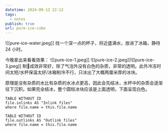 ```yaml
---
datetime: 2024-09-12 22:12
tags:
  - notes
publish: true
url: pure-ice-cube
---
```

![[pure-ice-water.jpeg]]
找一个深一点的杯子，将近盛满水，放进了冰箱，静待 24 小时。

今晚拿出来看看效果：
![[pure-ice-1.jpeg]]
![[pure-ice-2.jpeg]]![[pure-ice-3.jpeg]]
制🧊成效非常好，除了气泡外没有白色的杂质，非常的透明。此外冷冻时间太短/水杯保温太好/冰箱制冷不行，只冰出了大概两厘米厚的冰块。

原理是没有杂质的水比有杂质的水冰点更高，因此会先结冰，水杯中的杂质会逐渐往下沉积。如果完全结冰，整个圆柱冰块应该是上面透明，下面呈现白色。
```dataview
TABLE WITHOUT ID
file.inlinks AS "Inlink files"
where file.name = this.file.name
```
```dataview
TABLE WITHOUT ID
file.outlinks AS "Outlink files"
where file.name = this.file.name
```